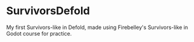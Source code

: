 # SurvivorsDefold
My first Survivors-like in Defold, made using Firebelley's Survivors-like in Godot course for practice.
